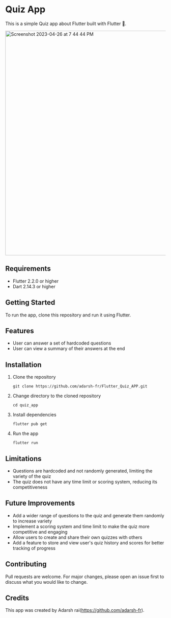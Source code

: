 
# Quiz App

This is a simple Quiz app about Flutter built with Flutter 🔁.

<img width="703" alt="Screenshot 2023-04-26 at 7 44 44 PM" src="https://user-images.githubusercontent.com/59118492/235356311-5b57a23f-6b43-44ec-a430-6718d667908d.png">


## Requirements

- Flutter 2.2.0 or higher
- Dart 2.14.3 or higher

## Getting Started

To run the app, clone this repository and run it using Flutter.

## Features

- User can answer a set of hardcoded questions
- User can view a summary of their answers at the end

## Installation

1. Clone the repository
   ```
   git clone https://github.com/adarsh-fr/Flutter_Quiz_APP.git
   ```
2. Change directory to the cloned repository
   ```
   cd quiz_app
   ```
3. Install dependencies
   ```
   flutter pub get
   ```
4. Run the app
   ```
   flutter run
   ```

## Limitations

- Questions are hardcoded and not randomly generated, limiting the variety of the quiz
- The quiz does not have any time limit or scoring system, reducing its competitiveness

## Future Improvements

- Add a wider range of questions to the quiz and generate them randomly to increase variety
- Implement a scoring system and time limit to make the quiz more competitive and engaging
- Allow users to create and share their own quizzes with others
- Add a feature to store and view user's quiz history and scores for better tracking of progress

## Contributing

Pull requests are welcome. For major changes, please open an issue first to discuss what you would like to change.


## Credits

This app was created by Adarsh rai(https://github.com/adarsh-fr).
